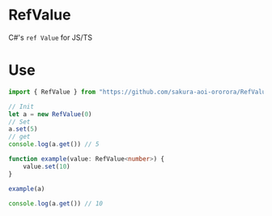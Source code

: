# RefValue
C#'s `ref Value` for JS/TS

# Use
```ts
import { RefValue } from "https://github.com/sakura-aoi-ororora/RefValue/raw/main/mod.ts"

// Init
let a = new RefValue(0)
// Set
a.set(5)
// get
console.log(a.get()) // 5

function example(value: RefValue<number>) {
    value.set(10)
}

example(a)

console.log(a.get()) // 10

```